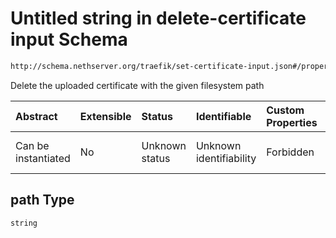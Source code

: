 # Untitled string in delete-certificate input Schema

```txt
http://schema.nethserver.org/traefik/set-certificate-input.json#/properties/path
```

Delete the uploaded certificate with the given filesystem path

| Abstract            | Extensible | Status         | Identifiable            | Custom Properties | Additional Properties | Access Restrictions | Defined In                                                                                |
| :------------------ | :--------- | :------------- | :---------------------- | :---------------- | :-------------------- | :------------------ | :---------------------------------------------------------------------------------------- |
| Can be instantiated | No         | Unknown status | Unknown identifiability | Forbidden         | Allowed               | none                | [set-certificate-input.json\*](traefik/set-certificate-input.json "open original schema") |

## path Type

`string`
